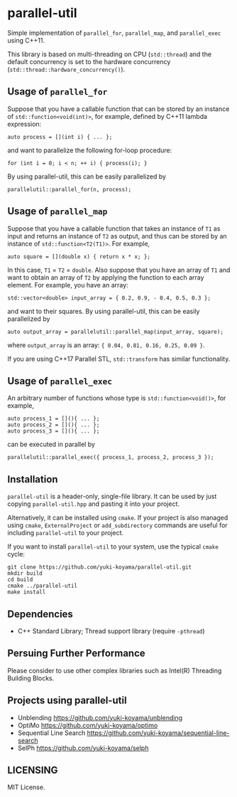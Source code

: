 # parallel-util

Simple implementation of `parallel_for`, `parallel_map`, and `parallel_exec` using C++11.

This library is based on multi-threading on CPU (`std::thread`) and the default concurrency is set to the hardware concurrency (`std::thread::hardware_concurrency()`).

## Usage of `parallel_for`

Suppose that you have a callable function that can be stored by an instance of `std::function<void(int)>`, for example, defined by C++11 lambda expression:
```
auto process = [](int i) { ... };
```
and want to parallelize the following for-loop procedure:
```
for (int i = 0; i < n; ++ i) { process(i); }
```
By using parallel-util, this can be easily parallelized by
```
parallelutil::parallel_for(n, process);
```

## Usage of `parallel_map`

Suppose that you have a callable function that takes an instance of `T1` as input and returns an instance of `T2` as output, and thus can be stored by an instance of `std::function<T2(T1)>`. For example,
```
auto square = [](double x) { return x * x; };
```
In this case, `T1` = `T2` = `double`. Also suppose that you have an array of `T1` and want to obtain an array of `T2` by applying the function to each array element. For example, you have an array:
```
std::vector<double> input_array = { 0.2, 0.9, - 0.4, 0.5, 0.3 };
```
and want to their squares. By using parallel-util, this can be easily parallelized by
```
auto output_array = parallelutil::parallel_map(input_array, square);
```
where `output_array` is an array: `{ 0.04, 0.81, 0.16, 0.25, 0.09 }`.

If you are using C++17 Parallel STL, `std::transform` has similar functionality.

## Usage of `parallel_exec`

An arbitrary number of functions whose type is `std::function<void()>`, for example,
```
auto process_1 = [](){ ... };
auto process_2 = [](){ ... };
auto process_3 = [](){ ... };
```
can be executed in parallel by
```
parallelutil::parallel_exec({ process_1, process_2, process_3 });
```

## Installation

`parallel-util` is a header-only, single-file library. It can be used by just copying `parallel-util.hpp` and pasting it into your project.

Alternatively, it can be installed using `cmake`. If your project is also managed using `cmake`, `ExternalProject` or `add_subdirectory` commands are useful for including `parallel-util` to your project.

If you want to install `parallel-util` to your system, use the typical `cmake` cycle:
```
git clone https://github.com/yuki-koyama/parallel-util.git
mkdir build
cd build
cmake ../parallel-util
make install
```

## Dependencies

- C++ Standard Library; Thread support library (require `-pthread`)

## Persuing Further Performance

Please consider to use other complex libraries such as Intel(R) Threading Building Blocks.

## Projects using parallel-util

- Unblending <https://github.com/yuki-koyama/unblending>
- OptiMo <https://github.com/yuki-koyama/optimo>
- Sequential Line Search <https://github.com/yuki-koyama/sequential-line-search>
- SelPh <https://github.com/yuki-koyama/selph>

## LICENSING

MIT License.
